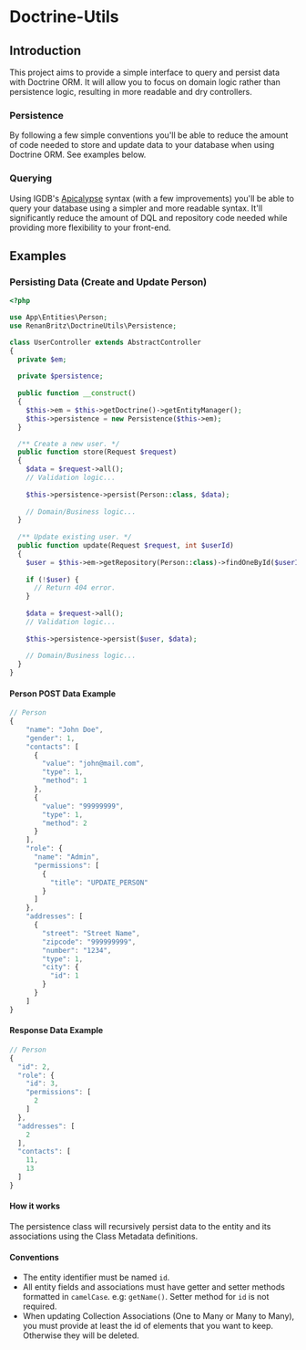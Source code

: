 # Doctrine-Utils
## Introduction
This project aims to provide a simple interface to query and persist data with Doctrine ORM. It will allow you to focus on domain logic rather than persistence logic, resulting in more readable and dry controllers.

### Persistence
By following a few simple conventions you'll be able to reduce the amount of code needed to store and update data to your database when using Doctrine ORM. See examples below.

### Querying
Using IGDB's [Apicalypse](https://apicalypse.io/) syntax (with a few improvements) you'll be able to query your database using a simpler and more readable syntax. It'll significantly reduce the amount of DQL and repository code needed while providing more flexibility to your front-end.

## Examples
### Persisting Data (Create and Update Person)

```php
<?php

use App\Entities\Person;
use RenanBritz\DoctrineUtils\Persistence;

class UserController extends AbstractController
{
  private $em;
  
  private $persistence;
  
  public function __construct()
  {
    $this->em = $this->getDoctrine()->getEntityManager();
    $this->persistence = new Persistence($this->em);
  }

  /** Create a new user. */
  public function store(Request $request)
  {
    $data = $request->all();
    // Validation logic...
    
    $this->persistence->persist(Person::class, $data);
    
    // Domain/Business logic...
  }
  
  /** Update existing user. */
  public function update(Request $request, int $userId)
  {
    $user = $this->em->getRepository(Person::class)->findOneById($userId);
    
    if (!$user) {
      // Return 404 error.
    }
    
    $data = $request->all();
    // Validation logic...
    
    $this->persistence->persist($user, $data);
    
    // Domain/Business logic...
  }
}
```

#### Person POST Data Example
```javascript
// Person
{
    "name": "John Doe",
    "gender": 1,
    "contacts": [
      {
        "value": "john@mail.com",
        "type": 1,
        "method": 1
      },
      {
        "value": "99999999",
        "type": 1,
        "method": 2
      }
    ],
    "role": {
      "name": "Admin",
      "permissions": [
        {
          "title": "UPDATE_PERSON"
        }
      ]
    },
    "addresses": [
      {
        "street": "Street Name",
        "zipcode": "999999999",
        "number": "1234",
        "type": 1,
        "city": {
          "id": 1
        }
      }
    ]
}
```

#### Response Data Example
```javascript
// Person
{
  "id": 2,
  "role": {
    "id": 3,
    "permissions": [
      2
    ]
  },
  "addresses": [
    2
  ],
  "contacts": [
    11,
    13
  ]
}
```

#### How it works
The persistence class will recursively persist data to the entity and its associations using the Class Metadata definitions.

#### Conventions
* The entity identifier must be named `id`.
* All entity fields and associations must have getter and setter methods formatted in `camelCase`. e.g: `getName()`. Setter method for `id` is not required.
* When updating Collection Associations (One to Many or Many to Many), you must provide at least the id of elements that you want to keep. Otherwise they will be deleted.
